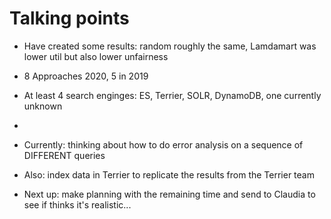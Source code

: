 # Talking points
- Have created some results: random roughly the same, Lamdamart was lower util but also lower unfairness

- 8 Approaches 2020, 5 in 2019
- At least 4 search enginges: ES, Terrier, SOLR, DynamoDB, one currently unknown
- 
- Currently: thinking about how to do error analysis on a sequence of DIFFERENT queries
- Also: index data in Terrier to replicate the results from the Terrier team

- Next up: make planning with the remaining time and send to Claudia to see if thinks it's realistic...


